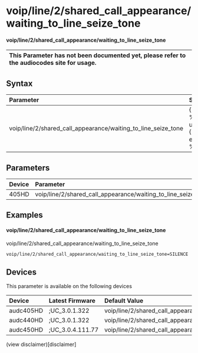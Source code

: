 ﻿---
description: voip/line/2/shared_call_appearance/waiting_to_line_seize_tone
search: false
---

# voip/line/2/shared_call_appearance/waiting_to_line_seize_tone

#### voip/line/2/shared_call_appearance/waiting_to_line_seize_tone


| This Parameter has not been documented yet, please refer to the audiocodes site for usage.  |
| :--- |

## Syntax
| Parameter | Syntax |
| :--- | :--- |
|voip/line/2/shared_call_appearance/waiting_to_line_seize_tone | {% raw %} undefined {% endraw %} |

## Parameters
|Device|Parameter|value|Description|
|:---|:---|:---|:---|
| 405HD | voip/line/2/shared_call_appearance/waiting_to_line_seize_tone |  |  |

## Examples
#### voip/line/2/shared_call_appearance/waiting_to_line_seize_tone

voip/line/2/shared_call_appearance/waiting_to_line_seize_tone

```
voip/line/2/shared_call_appearance/waiting_to_line_seize_tone=SILENCE
```

## Devices
This parameter is available on the following devices

| Device | Latest Firmware | Default Value |
|:---|:---|:---|
| audc405HD | ;UC_3.0.1.322 | voip/line/2/shared_call_appearance/waiting_to_line_seize_tone=SILENCE 
| audc440HD | ;UC_3.0.1.322 | voip/line/2/shared_call_appearance/waiting_to_line_seize_tone=SILENCE 
| audc450HD | ;UC_3.0.4.111.77 | voip/line/2/shared_call_appearance/waiting_to_line_seize_tone=SILENCE 

(view disclaimer)[disclaimer]
